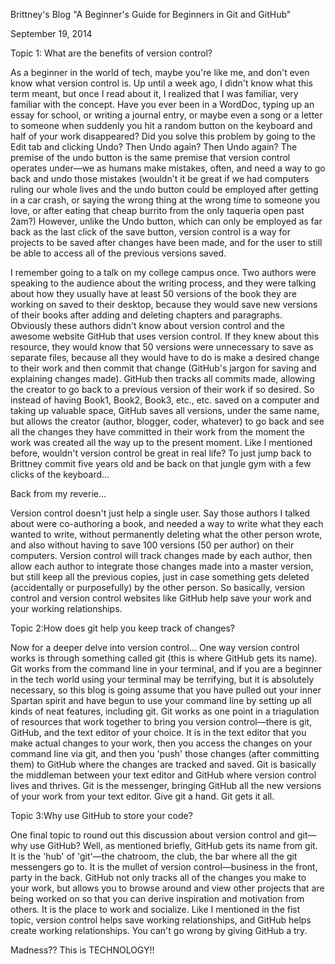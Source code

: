 Brittney's Blog
"A Beginner's Guide for Beginners in Git and GitHub"

September 19, 2014

Topic 1: What are the benefits of version control?

As a beginner in the world of tech, maybe you're like me, and don't even know what version control is. Up until a week ago, I didn't know what this term meant, but once I read about it, I realized that I was familiar, very familiar with the concept. Have you ever been in a WordDoc, typing up an essay for school, or writing a journal entry, or maybe even a song or a letter to someone when suddenly you hit a random button on the keyboard and half of your work disappeared? Did you solve this problem by going to the Edit tab and clicking Undo? Then Undo again? Then Undo again? The premise of the undo button is the same premise that version control operates under—we as humans make mistakes, often, and need a way to go back and undo those mistakes (wouldn't it be great if we had computers ruling our whole lives and the undo button could be employed after getting in a car crash, or saying the wrong thing at the wrong time to someone you love, or after eating that cheap burrito from the only taqueria open past 2am?) However, unlike the Undo button, which can only be employed as far back as the last click of the save button, version control is a way for projects to be saved after changes have been made, and for the user to still be able to access all of the previous versions saved.

I remember going to a talk on my college campus once. Two authors were speaking to the audience about the writing process, and they were talking about how they usually have at least 50 versions of the book they are working on saved to their desktop, because they would save new versions of their books after adding and deleting chapters and paragraphs. Obviously these authors didn't know about version control and the awesome website GitHub that uses version control. If they knew about this resource, they would know that 50 versions were unnecessary to save as separate files, because all they would have to do is make a desired change to their work and then commit that change (GitHub's jargon for saving and explaining changes made). GitHub then tracks all commits made, allowing the creator to go back to a previous version of their work if so desired. So instead of having Book1, Book2, Book3, etc., etc. saved on a computer and taking up valuable space, GitHub saves all versions, under the same name, but allows the creator (author, blogger, coder, whatever) to go back and see all the changes they have committed in their work from the moment the work was created all the way up to the present moment. Like I mentioned before, wouldn't version control be great in real life? To just jump back to Brittney commit five years old and be back on that jungle gym with a few clicks of the keyboard...

Back from my reverie...

Version control doesn't just help a single user. Say those authors I talked about were co-authoring a book, and needed a way to write what they each wanted to write, without permanently deleting what the other person wrote, and also without having to save 100 versions (50 per author) on their computers. Version control will track changes made by each author, then allow each author to integrate those changes made into a master version, but still keep all the previous copies, just in case something gets deleted (accidentally or purposefully) by the other person. So basically, version control and version control websites like GitHub help save your work and your working relationships.


Topic 2:How does git help you keep track of changes?

Now for a deeper delve into version control... One way version control works is through something called git (this is where GitHub gets its name). Git works from the command line in your terminal, and if you are a beginner in the tech world using your terminal may be terrifying, but it is absolutely necessary, so this blog is going assume that you have pulled out your inner Spartan spirit and have begun to use your command line by setting up all kinds of neat features, including git. Git works as one point in a triagulation of resources that work together to bring you version control—there is git, GitHub, and the text editor of your choice. It is in the text editor that you make actual changes to your work, then you access the changes on your command line via git, and then you 'push' those changes (after committing them) to GitHub where the changes are tracked and saved. Git is basically the middleman between your text editor and GitHub where version control lives and thrives. Git is the messenger, bringing GitHub all the new versions of your work from your text editor. Give git a hand. Git gets it all.


Topic 3:Why use GitHub to store your code?

One final topic to round out this discussion about version control and git—why use GitHub? Well, as mentioned briefly, GitHub gets its name from git. It is the 'hub' of 'git'—the chatroom, the club, the bar where all the git messengers go to. It is the mullet of version control—business in the front, party in the back. GitHub not only tracks all of the changes you make to your work, but allows you to browse around and view other projects that are being worked on so that you can derive inspiration and motivation from others. It is the place to work and socialize. Like I mentioned in the fist topic, version control helps save working relationships, and GitHub helps create working relationships. You can't go wrong by giving GitHub a try.

Madness?? This is TECHNOLOGY!!

